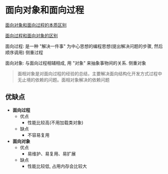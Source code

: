 # 面向对象和面向过程

[面向对象和面向过程的本质区别](https://blog.csdn.net/jerry11112/article/details/79027834)

[面向过程和面向对象的区别](https://www.jianshu.com/p/e75fd542c9d0)



面向过程: 是一种 "解决一件事" 为中心思想的编程思想(提出解决问题的步骤, 然后顺序调用) 侧重过程

面向对象: 与面向过程相辅相成, 用 "对象" 来抽象事物间的关系. 侧重对象

>   面相对象是对面向过程的经验的总结，主要解决面向结构化开发方式过程中无止境的依赖的问题。面相对象解决的依赖问题



## 优缺点

*   **面向过程**
    *   优点
        *   性能比较高(不用加载类对象)
    *   缺点
        *   不容易复用
*   **面向对象**
    *   优点
        *   易维护、易复用、易扩展
    *   缺点
        *   性能比较低, 占用内存会比较大

